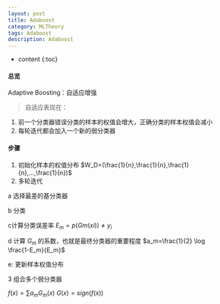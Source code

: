 ```yaml
---
layout: post
title: Adaboost 
category: MLTheory
tags: Adaboost
description: Adaboost
---
```

* content
{:toc}


#### 总览
Adaptive Boosting：自适应增强
>自适应表现在：
1. 前一个分类器错误分类的样本的权值会增大，正确分类的样本权值会减小
2. 每轮迭代都会加入一个新的弱分类器



#### 步骤
1. 初始化样本的权值分布 $W_D=(\frac{1}{n},\frac{1}{n},\frac{1}{n},...,\frac{1}{n})$ 
2. 多轮迭代

a 选择最差的基分类器

b 分类  

c计算分类误差率  $E_m=p(Gm(xi))\neq y_i$

d 计算 $G_m$ 的系数，也就是最终分类器的重要程度 $a_m=\frac{1}{2} \log \frac{1-E_m}{E_m}$

e: 更新样本权值分布

3 组合多个弱分类器

$f(x)=\sum a_m G_m(x)$
$G(x)=sign(f(x))$